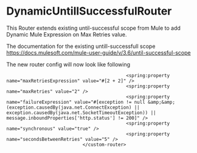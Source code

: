 # DynamicUntillSuccessfulRouter
This Router extends existing until-successful scope from Mule to add Dynamic Mule Expression on Max Retries value.

The documentation for the existing untill-successfull scope
https://docs.mulesoft.com/mule-user-guide/v/3.6/until-successful-scope

The new router config will now look like following

<custom-router class="com.cts.mule.router.DynamicUntilSucessfulRouter">
                                                <http:outbound-endpoint address="http://xyz.yz"
                                                                exchange-pattern="request-response" method="POST" doc:name="HTTP" responseTimeout="5000"/>

                                                <spring:property name="maxRetriesExpression" value="#[2 + 2]" />
                                                <spring:property name="maxRetries" value="2" />
                                                <spring:property name="failureExpression" value="#[exception != null &amp;&amp; (exception.causedBy(java.net.ConnectException) || exception.causedBy(java.net.SocketTimeoutException)) || message.inboundProperties['http.status'] != 200]" />
                                                <spring:property name="synchronous" value="true" />
                                                <spring:property name="secondsBetweenRetries" value="5" /> 
                                </custom-router>
